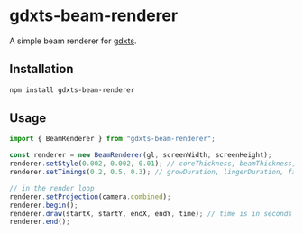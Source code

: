 # gdxts-beam-renderer

A simple beam renderer for [gdxts](https://github.com/implicit-invocation/gdxts).

## Installation

```bash
npm install gdxts-beam-renderer
```

## Usage

```ts
import { BeamRenderer } from "gdxts-beam-renderer";

const renderer = new BeamRenderer(gl, screenWidth, screenHeight);
renderer.setStyle(0.002, 0.002, 0.01); // coreThickness, beamThickness, glowThickness
renderer.setTimings(0.2, 0.5, 0.3); // growDuration, lingerDuration, fadeDuration

// in the render loop
renderer.setProjection(camera.combined);
renderer.begin();
renderer.draw(startX, startY, endX, endY, time); // time is in seconds
renderer.end();
```
